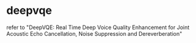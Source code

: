 # deepvqe

refer to "DeepVQE: Real Time Deep Voice Quality Enhancement for Joint Acoustic Echo Cancellation, Noise Suppression and Dereverberation"
